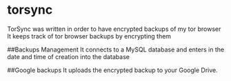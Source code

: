 # torsync
TorSync was written in order to have encrypted backups of my tor browser
It keeps track of tor browser backups by encrypting them

##Backups Management
It connects to a MySQL database and enters in the date and time of creation into the database

##Google backups
It uploads the encrypted backup to your Google Drive.
